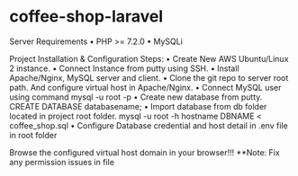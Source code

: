 # coffee-shop-laravel

Server Requirements
•	PHP >= 7.2.0
•	MySQLi

Project Installation & Configuration
Steps:
•	Create New AWS Ubuntu/Linux 2 instance.
•	Connect Instance from putty using SSH.
•	Install Apache/Nginx, MySQL server and client.
•	Clone the git repo to server root path. And configure virtual host in Apache/Nginx.
•	Connect MySQL user using command 
	mysql -u root -p
•	Create new database from putty.
CREATE DATABASE databasename;
•	Import database from db folder located in project root folder.
mysql -u root -h hostname DBNAME < coffee_shop.sql
•	Configure Database credential and host detail in .env file in root folder

Browse the configured virtual host domain in your browser!!!
**Note: Fix any permission issues in file
